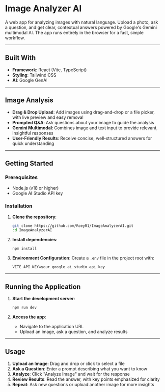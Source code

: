 # Image Analyzer AI

A web app for analyzing images with natural language. Upload a photo, ask a question, and get clear, contextual answers powered by Google's Gemini multimodal AI. The app runs entirely in the browser for a fast, simple workflow.

---

## Built With

- **Framework**: React (Vite, TypeScript)
- **Styling**: Tailwind CSS
- **AI**: Google GenAI 

---

## Image Analysis

- **Drag & Drop Upload**: Add images using drag-and-drop or a file picker, with live preview and easy removal
- **Prompted Q&A**: Ask questions about your image to guide the analysis
- **Gemini Multimodal**: Combines image and text input to provide relevant, insightful responses
- **User-Friendly Results**: Receive concise, well-structured answers for quick understanding

---

## Getting Started

### Prerequisites
- Node.js (v18 or higher)
- Google AI Studio API key

### Installation

1. **Clone the repository**:
   ```bash
   git clone https://github.com/RoeyR1/ImageAnalyzerAI.git
   cd ImageAnalyzerAI
   ```

2. **Install dependencies**:
   ```bash
   npm install
   ```

3. **Environment Configuration**:
   Create a `.env` file in the project root with:
   ```
   VITE_API_KEY=your_google_ai_studio_api_key
   ```

---

## Running the Application

1. **Start the development server**:
   ```bash
   npm run dev
   ```

2. **Access the app**:
   - Navigate to the application URL
   - Upload an image, ask a question, and analyze results

---

## Usage

1. **Upload an Image**: Drag and drop or click to select a file 
2. **Ask a Question**: Enter a prompt describing what you want to know
3. **Analyze**: Click "Analyze Image" and wait for the response
4. **Review Results**: Read the answer, with key points emphasized for clarity
5. **Repeat**: Ask new questions or upload another image for more insights
